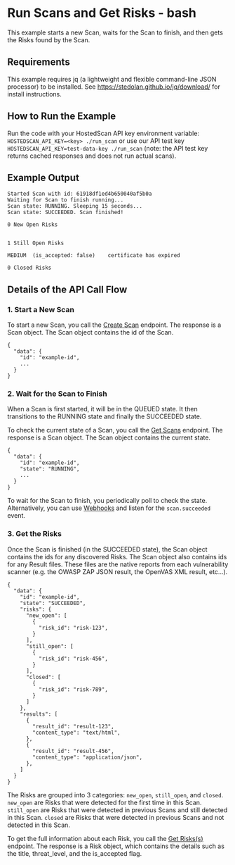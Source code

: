 # Run Scans and Get Risks - bash

This example starts a new Scan, waits for the Scan to finish, and then gets the Risks found by the Scan.

## Requirements

This example requires jq (a lightweight and flexible command-line JSON processor) to be installed. See https://stedolan.github.io/jq/download/ for install instructions.

## How to Run the Example

Run the code with your HostedScan API key environment variable: `HOSTEDSCAN_API_KEY=<key> ./run_scan` or use our API test key `HOSTEDSCAN_API_KEY=test-data-key ./run_scan` (note: the API test key returns cached responses and does not run actual scans).

## Example Output

```
Started Scan with id: 61918df1ed4b650040af5b0a
Waiting for Scan to finish running...
Scan state: RUNNING. Sleeping 15 seconds...
Scan state: SUCCEEDED. Scan finished!

0 New Open Risks


1 Still Open Risks

MEDIUM	(is_accepted: false)	certificate has expired

0 Closed Risks
```

## Details of the API Call Flow

### 1. Start a New Scan

To start a new Scan, you call the [Create Scan](https://docs.hostedscan.com/api/scans/create-scan) endpoint. The response is a Scan object. The Scan object contains the id of the Scan.

```
{
  "data": {
    "id": "example-id",
    ...
  }
}
```

### 2. Wait for the Scan to Finish

When a Scan is first started, it will be in the QUEUED state. It then transitions to the RUNNING state and finally the SUCCEEDED state.

To check the current state of a Scan, you call the [Get Scans](https://docs.hostedscan.com/api/scans/get-scans) endpoint. The response is a Scan object. The Scan object contains the current state.

```
{
  "data": {
    "id": "example-id",
    "state": "RUNNING",
    ...
  }
}
```

To wait for the Scan to finish, you periodically poll to check the state. Alternatively, you can use [Webhooks](https://docs.hostedscan.com/webhooks/overview) and listen for the `scan.succeeded` event.

### 3. Get the Risks

Once the Scan is finished (in the SUCCEEDED state), the Scan object contains the ids for any discovered Risks. The Scan object also contains ids for any Result files. These files are the native reports from each vulnerability scanner (e.g. the OWASP ZAP JSON result, the OpenVAS XML result, etc...).

```
{
  "data": {
    "id": "example-id",
    "state": "SUCCEEDED",
    "risks": {
      "new_open": [
        {
          "risk_id": "risk-123",
        }
      ],
      "still_open": [
        {
          "risk_id": "risk-456",
        }
      ],
      "closed": [
        {
          "risk_id": "risk-789",
        }
      ]
    },
    "results": [
      {
        "result_id": "result-123",
        "content_type": "text/html",
      },
      {
        "result_id": "result-456",
        "content_type": "application/json",
      },
    ]
  }
}
```

The Risks are grouped into 3 categories: `new_open`, `still_open`, and `closed`. `new_open` are Risks that were detected for the first time in this Scan. `still_open` are Risks that were detected in previous Scans and still detected in this Scan. `closed` are Risks that were detected in previous Scans and not detected in this Scan.

To get the full information about each Risk, you call the [Get Risks(s)](https://docs.hostedscan.com/api/scans/get-risks) endpoint. The response is a Risk object, which contains the details such as the title, threat_level, and the is_accepted flag.